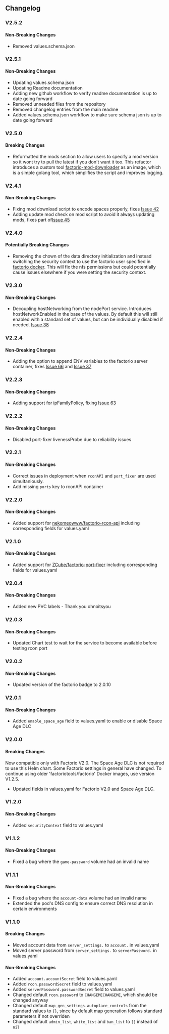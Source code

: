 ## Changelog


### V2.5.2

#### Non-Breaking Changes
- Removed values.schema.json

### V2.5.1

#### Non-Breaking Changes
- Updating values.schema.json
- Updating Readme documentation
- Adding new github workflow to verify readme documentation is up to date going forward
- Removed unneeded files from the repository
- Removed changelog entries from the main readme
- Added values.schema.json workflow to make sure schema json is up to date going forward

### V2.5.0

#### Breaking Changes

- Reformatted the mods section to allow users to specify a mod version so it wont try to pull the latest if you don't want it too. This refactor introduces a custom tool [factorio-mod-downloader](https://github.com/SQLJames/factorio-mod-downloader) as an image, which is a simple golang tool, which simplifies the script and improves logging.

### V2.4.1

#### Non-Breaking Changes
- Fixing mod download script to encode spaces properly, fixes [Issue 42](https://github.com/SQLJames/factorio-server-charts/issues/42)
- Adding update mod check on mod script to avoid it always updating mods, fixes part of[Issue 45](https://github.com/SQLJames/factorio-server-charts/issues/45)

### V2.4.0

#### Potentially Breaking Changes

- Removing the chown of the data directory initialization and instead switching the security context to use the factorio user specified in [factorio docker](https://github.com/factoriotools/factorio-docker/blob/master/docker/Dockerfile). This will fix the nfs permissions but could potentially cause issues elsewhere if you were setting the security context. 

### V2.3.0

#### Non-Breaking Changes

- Decoupling hostNetworking from the nodePort service. Introduces hostNetworkEnabled in the base of the values. By default this will still enabled with a standard set of values, but can be individually disabled if needed. [Issue 38](https://github.com/SQLJames/factorio-server-charts/issues/38)

### V2.2.4

#### Non-Breaking Changes

- Adding the option to append ENV variables to the factorio server container, fixes  [Issue 66](https://github.com/SQLJames/factorio-server-charts/issues/66) and [Issue 37](https://github.com/SQLJames/factorio-server-charts/issues/37)

### V2.2.3

#### Non-Breaking Changes

- Adding support for ipFamilyPolicy, fixing [Issue 63](https://github.com/SQLJames/factorio-server-charts/issues/63)

### V2.2.2

#### Non-Breaking Changes

- Disabled port-fixer livenessProbe due to reliability issues

### V2.2.1

#### Non-Breaking Changes

- Correct issues in deployment when `rconAPI` and `port_fixer` are used simultaniously.
- Add missing `ports` key to rconAPI container

### V2.2.0

#### Non-Breaking Changes

- Added support for [nekomeowww/factorio-rcon-api](https://github.com/nekomeowww/factorio-rcon-api) including corresponding fields for values.yaml

### V2.1.0

#### Non-Breaking Changes

- Added support for [ZCube/factorio-port-fixer](https://github.com/ZCube/factorio-port-fixer) including corresponding fields for values.yaml

### V2.0.4

#### Non-Breaking Changes

- Added new PVC labels - Thank you ohnoitsyou 

### V2.0.3

#### Non-Breaking Changes

- Updated Chart test to wait for the service to become available before testing rcon port

### V2.0.2

#### Non-Breaking Changes

- Updated version of the factorio badge to 2.0.10

### V2.0.1

#### Non-Breaking Changes

- Added `enable_space_age` field to values.yaml to enable or disable Space Age DLC

### V2.0.0

#### Breaking Changes

Now compatible only with Factorio V2.0.
The Space Age DLC is not required to use this Helm chart.
Some Factorio settings in general have changed.
To continue using older 'factoriotools/factorio' Docker images, use version V1.2.5.

- Updated fields in values.yaml for Factorio V2.0 and Space Age DLC.

### V1.2.0

#### Non-Breaking Changes

- Added `securityContext` field to values.yaml

### V1.1.2

#### Non-Breaking Changes

- Fixed a bug where the `game-password` volume had an invalid name

### V1.1.1

#### Non-Breaking Changes

- Fixed a bug where the `account-data` volume had an invalid name
- Extended the pod's DNS config to ensure correct DNS resolution in certain
  environments

### V1.1.0

#### Breaking Changes

- Moved account data from `server_settings.` to `account.` in values.yaml
- Moved server password from `server_settings.` to `serverPassword.` in values.yaml

#### Non-Breaking Changes

- Added `account.accountSecret` field to values.yaml
- Added `rcon.passwordSecret` field to values.yaml
- Added `serverPassword.passwordSecret` field to values.yaml
- Changed default `rcon.password` to `CHANGEMECHANGEME`, which should be changed anyway
- Changed default `map_gen_settings.autoplace_controls` from the standard values to `{}`, since by default map
  generation follows standard parameters if not overriden
- Changed default `admin_list`, `white_list` and `ban_list` to `[]` instead of `nil`
